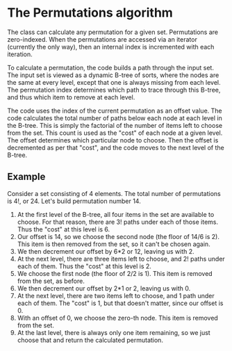 The Permutations algorithm
==========================

The class can calculate any permutation for a given set. Permutations are zero-indexed. When the permutations are accessed via an iterator (currently the only way), then an internal index is incremented with each iteration.

To calculate a permutation, the code builds a path through the input set. The input set is viewed as a dynamic B-tree of sorts, where the nodes are the same at every level, except that one is always missing from each level. The permutation index determines which path to trace through this B-tree, and thus which item to remove at each level.

The code uses the index of the current permutation as an offset value. The code calculates the total number of paths below each node at each level in the B-tree. This is simply the factorial of the number of items left to choose from the set. This count is used as the "cost" of each node at a given level. The offset determines which particular node to choose. Then the offset is decremented as per that "cost", and the code moves to the next level of the B-tree.


Example
-------

Consider a set consisting of 4 elements. The total number of permutations is 4!, or 24. Let's build permutation number 14.

1. At the first level of the B-tree, all four items in the set are available to choose. For that reason, there are 3! paths under each of those items. Thus the "cost" at this level is 6.
1. Our offset is 14, so we choose the second node (the floor of 14/6 is 2). This item is then removed from the set, so it can't be chosen again.
1. We then decrement our offset by 6*2 or 12, leaving us with 2.
1. At the next level, there are three items left to choose, and 2! paths under each of them. Thus the "cost" at this level is 2.
1. We choose the first node (the floor of 2/2 is 1). This item is removed from the set, as before.
1. We then decrement our offset by 2*1 or 2, leaving us with 0.
1. At the next level, there are two items left to choose, and 1 path under each of them. The "cost" is 1, but that doesn't matter, since our offset is 0.
1. With an offset of 0, we choose the zero-th node. This item is removed from the set.
1. At the last level, there is always only one item remaining, so we just choose that and return the calculated permutation.
